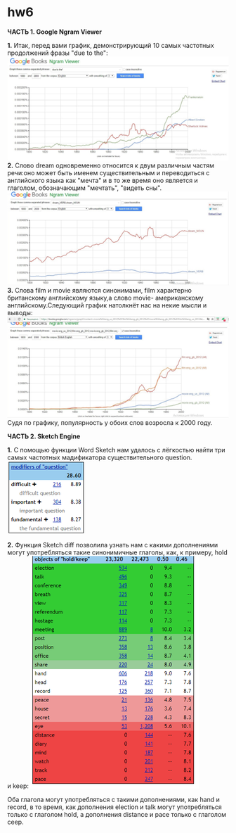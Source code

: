 # hw6
**ЧАСТЬ 1. Google Ngram Viewer**

**1.** Итак, перед вами график, демонстрирующий 10 самых частотных продолжений фразы "due to the":
![](https://github.com/2351543/hw6/blob/master/1.1.jpg)
**2.** Слово dream одновременно относится к двум различным частям речи:оно может быть именем существительным и переводиться с английского языка как "мечта" и в то же время оно является и глаголом, обозначающим "мечтать", "видеть сны".
![](https://github.com/2351543/hw6/blob/master/1.2.jpg)
**3.** Слова film и movie являются синонимами, film характерно британскому английскому языку,а слово movie- американскому английскому.Следующий график натолкнёт нас на некие мысли и выводы:
![](https://github.com/2351543/hw6/blob/master/1.3.jpg)
Cудя по графику, популярность у обоих слов возросла к 2000 году. 


**ЧАСТЬ 2. Sketch Engine**

**1.** С помощью функции Word Sketch нам удалось с лёгкостью найти три самых частотных мадификатора существительного question.
![](https://github.com/2351543/hw6/blob/master/2.1.png)

**2.** Функция Sketch diff позволила узнать нам с какими дополнениями могут употребляться такие синонимичные глаголы, как, к примеру, hold и keep:
![](https://github.com/2351543/hw6/blob/master/2.2.png)

Оба глагола могут употребляться с такими дополнениями, как hand и record, в то время, как дополнения election и talk могут употребляться только с глаголом hold, а дополнения distance и pace только с глаголом ceep.
